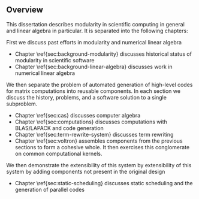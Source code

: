 
Overview
--------

This dissertation describes modularity in scientific computing in general and linear algebra in particular.  It is separated into the following chapters:

First we discuss past efforts in modularity and numerical linear algebra

*   Chapter \ref{sec:background-modularity} discusses historical status of modularity in scientific software
*   Chapter \ref{sec:background-linear-algebra} discusses work in numerical linear algebra

We then separate the problem of automated generation of high-level codes for matrix computations into reusable components.  In each section we discuss the history, problems, and a software solution to a single subproblem.

*   Chapter \ref{sec:cas} discusses computer algebra
*   Chapter \ref{sec:computations} discusses computations with BLAS/LAPACK and code generation
*   Chapter \ref{sec:term-rewrite-system} discusses term rewriting
*   Chapter \ref{sec:voltron} assembles components from the previous sections to form a cohesive whole.  It then exercises this conglomerate on common computational kernels.

We then demonstrate the extensibility of this system by extensibility of this system by adding components not present in the original design

*   Chapter \ref{sec:static-scheduling} discusses static scheduling and the generation of parallel codes
